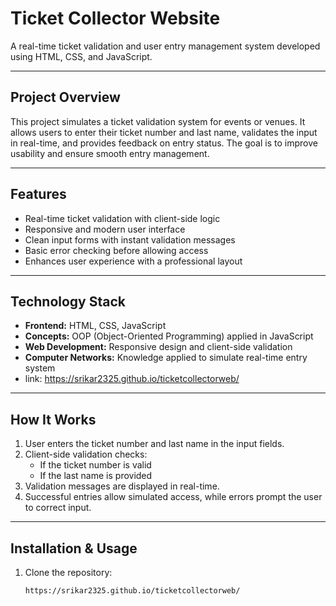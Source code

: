 # Ticket Collector Website

A real-time ticket validation and user entry management system developed using HTML, CSS, and JavaScript.

---

## **Project Overview**
This project simulates a ticket validation system for events or venues. It allows users to enter their ticket number and last name, validates the input in real-time, and provides feedback on entry status. The goal is to improve usability and ensure smooth entry management.

---

## **Features**
- Real-time ticket validation with client-side logic
- Responsive and modern user interface
- Clean input forms with instant validation messages
- Basic error checking before allowing access
- Enhances user experience with a professional layout

---

## **Technology Stack**
- **Frontend:** HTML, CSS, JavaScript
- **Concepts:** OOP (Object-Oriented Programming) applied in JavaScript
- **Web Development:** Responsive design and client-side validation
- **Computer Networks:** Knowledge applied to simulate real-time entry system
- link: https://srikar2325.github.io/ticketcollectorweb/

---

## **How It Works**
1. User enters the ticket number and last name in the input fields.
2. Client-side validation checks:
   - If the ticket number is valid
   - If the last name is provided
3. Validation messages are displayed in real-time.
4. Successful entries allow simulated access, while errors prompt the user to correct input.

---

## **Installation & Usage**
1. Clone the repository:
   ```bashit
   https://srikar2325.github.io/ticketcollectorweb/
